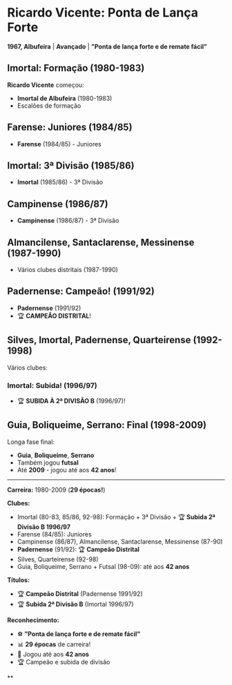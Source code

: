 # Ricardo Vicente: Ponta de Lança Forte

**1967, Albufeira** | **Avançado** | **"Ponta de lança forte e de remate fácil"**

## Imortal: Formação (1980-1983)

**Ricardo Vicente** começou:
- **Imortal de Albufeira** (1980-1983)
- Escalões de formação

## Farense: Juniores (1984/85)

- **Farense** (1984/85) - Juniores

## Imortal: 3ª Divisão (1985/86)

- **Imortal** (1985/86) - 3ª Divisão

## Campinense (1986/87)

- **Campinense** (1986/87) - 3ª Divisão

## Almancilense, Santaclarense, Messinense (1987-1990)

- Vários clubes distritais (1987-1990)

## Padernense: Campeão! (1991/92)

- **Padernense** (1991/92)
- 🏆 **CAMPEÃO DISTRITAL**!

## Silves, Imortal, Padernense, Quarteirense (1992-1998)

Vários clubes:

### Imortal: Subida! (1996/97)
- 🏆 **SUBIDA À 2ª DIVISÃO B** (1996/97)!

## Guia, Boliqueime, Serrano: Final (1998-2009)

Longa fase final:
- **Guia**, **Boliqueime**, **Serrano**
- Também jogou **futsal**
- Até **2009** - jogou até aos **42 anos**!

---

**Carreira:** 1980-2009 (**29 épocas!**)

**Clubes:**
- Imortal (80-83, 85/86, 92-98): Formação + 3ª Divisão + 🏆 **Subida 2ª Divisão B 1996/97**
- Farense (84/85): Juniores
- Campinense (86/87), Almancilense, Santaclarense, Messinense (87-90)
- **Padernense** (91/92): 🏆 **Campeão Distrital**
- Silves, Quarteirense (92-98)
- Guia, Boliqueime, Serrano + Futsal (98-09): até aos **42 anos**

**Títulos:**
- 🏆 **Campeão Distrital** (Padernense 1991/92)
- 🏆 **Subida 2ª Divisão B** (Imortal 1996/97)

**Reconhecimento:**
- ⚽ **"Ponta de lança forte e de remate fácil"**
- 📊 **29 épocas** de carreira!
- 💪 Jogou até aos **42 anos**
- 🏆 Campeão e subida de divisão

**